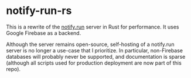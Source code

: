 # notify-run-rs

This is a rewrite of the [notify.run](https://notify.run) server in Rust for performance. It uses Google Firebase as a backend.

Although the server remains open-source, self-hosting of a notify.run server is no longer a use-case that I prioritize. In particular, non-Firebase databases
will probably never be supported, and documentation is sparse (although all scripts used for production deployment are now part of this repo).
